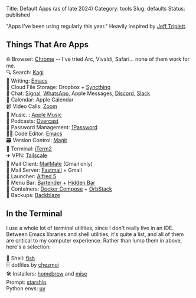 Title: Default Apps (as of late 2024)
Category: tools
Slug: defaults
Status: published

"Apps I’ve been using regularly this year." Heavily inspired by [Jeff Triplett](https://jefftriplett.com/2023/default-apps-2023/).

## Things That Are Apps

🌐 Browser: [Chrome](https://www.google.com/chrome/) -- I've tried Arc, Vivaldi, Safari... none of them work for me.  
🔍 Search: [Kagi](https://kagi.com)  
📝 Writing: [Emacs](https://www.gnu.org/software/emacs/)  
📁 Cloud File Storage: Dropbox + [Syncthing](https://syncthing.net)  
💬 Chat: [Signal](), [WhatsApp](), Apple Messages, [Discord](https://discord.com/), [Slack](https://slack.com/)  
📆 Calendar: Apple Calendar  
📹 Video Calls: [Zoom](https://zoom.us)  
🎵 Music. : [Apple Music](https://www.apple.com/apple-music/)  
🎤 Podcasts: [Overcast](https://overcast.fm)  
🔐 Password Management: [1Password](https://1password.com/)  
🧑‍💻 Code Editor: [Emacs](https://www.gnu.org/software/emacs/)  
🗃️ Version Control: [Magit](https://magit.vc)  
🐚 Terminal: [iTerm2](https://iterm2.com)  
✈️ VPN: [Tailscale](https://tailscale.com)  
📨 Mail Client: [MailMate](https://freron.com/) (Gmail only)  
📮 Mail Server: [Fastmail](https://www.fastmail.com)  + Gmail  
🚀 Launcher: [Alfred 5](https://www.alfredapp.com)  
👔 Menu Bar: [Bartender](https://www.macbartender.com) + [Hidden Bar](https://github.com/dwarvesf/hidden)  
🤖 Containers: [Docker Compose](https://www.docker.com) + [OrbStack](https://orbstack.dev)  
🎒 Backups: [Backblaze](https://www.backblaze.com)

## In the Terminal

I use a whole lot of terminal utilities, since I don't really live in an IDE. Between Emacs libraries and shell utilities, it's quite a list, and all of them are critical to my computer experience. Rather than lump them in above, here's a selection:

🐚 Shell: [fish](https://fishshell.com/)  
🗄️ dotfiles by [chezmoi](https://chezmoi.io)  
🛠️ Installers: [homebrew](https://brew.sh) and [mise](https://mise.jdx.dev/)  
<i class="fa-solid fa-terminal"></i> Prompt: [starship](https://starship.rs/)  
<i class="fa-brands fa-python"></i> Python envs: [uv](https://docs.astral.sh/uv/)  

